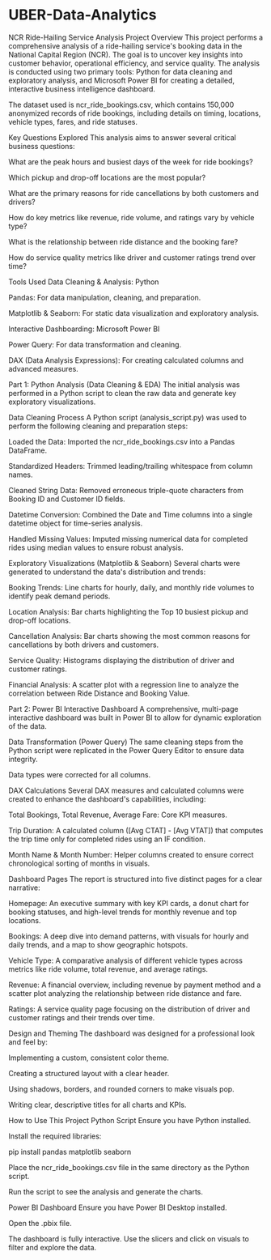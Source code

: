 # UBER-Data-Analytics
NCR Ride-Hailing Service Analysis
Project Overview
This project performs a comprehensive analysis of a ride-hailing service's booking data in the National Capital Region (NCR). The goal is to uncover key insights into customer behavior, operational efficiency, and service quality. The analysis is conducted using two primary tools: Python for data cleaning and exploratory analysis, and Microsoft Power BI for creating a detailed, interactive business intelligence dashboard.

The dataset used is ncr_ride_bookings.csv, which contains 150,000 anonymized records of ride bookings, including details on timing, locations, vehicle types, fares, and ride statuses.

Key Questions Explored
This analysis aims to answer several critical business questions:

What are the peak hours and busiest days of the week for ride bookings?

Which pickup and drop-off locations are the most popular?

What are the primary reasons for ride cancellations by both customers and drivers?

How do key metrics like revenue, ride volume, and ratings vary by vehicle type?

What is the relationship between ride distance and the booking fare?

How do service quality metrics like driver and customer ratings trend over time?

Tools Used
Data Cleaning & Analysis: Python

Pandas: For data manipulation, cleaning, and preparation.

Matplotlib & Seaborn: For static data visualization and exploratory analysis.

Interactive Dashboarding: Microsoft Power BI

Power Query: For data transformation and cleaning.

DAX (Data Analysis Expressions): For creating calculated columns and advanced measures.

Part 1: Python Analysis (Data Cleaning & EDA)
The initial analysis was performed in a Python script to clean the raw data and generate key exploratory visualizations.

Data Cleaning Process
A Python script (analysis_script.py) was used to perform the following cleaning and preparation steps:

Loaded the Data: Imported the ncr_ride_bookings.csv into a Pandas DataFrame.

Standardized Headers: Trimmed leading/trailing whitespace from column names.

Cleaned String Data: Removed erroneous triple-quote characters from Booking ID and Customer ID fields.

Datetime Conversion: Combined the Date and Time columns into a single datetime object for time-series analysis.

Handled Missing Values: Imputed missing numerical data for completed rides using median values to ensure robust analysis.

Exploratory Visualizations (Matplotlib & Seaborn)
Several charts were generated to understand the data's distribution and trends:

Booking Trends: Line charts for hourly, daily, and monthly ride volumes to identify peak demand periods.

Location Analysis: Bar charts highlighting the Top 10 busiest pickup and drop-off locations.

Cancellation Analysis: Bar charts showing the most common reasons for cancellations by both drivers and customers.

Service Quality: Histograms displaying the distribution of driver and customer ratings.

Financial Analysis: A scatter plot with a regression line to analyze the correlation between Ride Distance and Booking Value.

Part 2: Power BI Interactive Dashboard
A comprehensive, multi-page interactive dashboard was built in Power BI to allow for dynamic exploration of the data.

Data Transformation (Power Query)
The same cleaning steps from the Python script were replicated in the Power Query Editor to ensure data integrity.

Data types were corrected for all columns.

DAX Calculations
Several DAX measures and calculated columns were created to enhance the dashboard's capabilities, including:

Total Bookings, Total Revenue, Average Fare: Core KPI measures.

Trip Duration: A calculated column ([Avg CTAT] - [Avg VTAT]) that computes the trip time only for completed rides using an IF condition.

Month Name & Month Number: Helper columns created to ensure correct chronological sorting of months in visuals.

Dashboard Pages
The report is structured into five distinct pages for a clear narrative:

Homepage: An executive summary with key KPI cards, a donut chart for booking statuses, and high-level trends for monthly revenue and top locations.

Bookings: A deep dive into demand patterns, with visuals for hourly and daily trends, and a map to show geographic hotspots.

Vehicle Type: A comparative analysis of different vehicle types across metrics like ride volume, total revenue, and average ratings.

Revenue: A financial overview, including revenue by payment method and a scatter plot analyzing the relationship between ride distance and fare.

Ratings: A service quality page focusing on the distribution of driver and customer ratings and their trends over time.

Design and Theming
The dashboard was designed for a professional look and feel by:

Implementing a custom, consistent color theme.

Creating a structured layout with a clear header.

Using shadows, borders, and rounded corners to make visuals pop.

Writing clear, descriptive titles for all charts and KPIs.

How to Use This Project
Python Script
Ensure you have Python installed.

Install the required libraries:

pip install pandas matplotlib seaborn

Place the ncr_ride_bookings.csv file in the same directory as the Python script.

Run the script to see the analysis and generate the charts.

Power BI Dashboard
Ensure you have Power BI Desktop installed.

Open the .pbix file.

The dashboard is fully interactive. Use the slicers and click on visuals to filter and explore the data.
